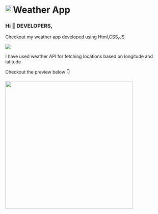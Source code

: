 # <img src="https://github.com/shivau1208/weather_app/assets/102743170/3706254c-48b6-4523-a30b-83af88228948" height="24" />Weather App

### Hi 👋 DEVELOPERS,
<p>Checkout my weather app developed using Html,CSS,JS</p>

<img src="https://skillicons.dev/icons?i=html,css,js">

<p>I have used weather API for fetching locations based on longitude and latitude</p>

<p>Checkout the preview below 👇</p>
<a href="https://github.com/shivau1208/weather_app"><img src="https://github.com/shivau1208/weather_app/assets/102743170/961de612-892f-4146-ad08-99ab63b66e52" height="400" /></a>

